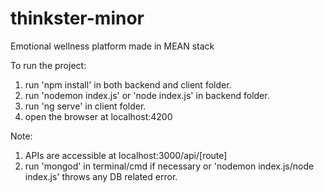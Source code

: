 # thinkster-minor
Emotional wellness platform
made in MEAN stack


To run the project:

1. run 'npm install' in both backend and client folder.
2. run 'nodemon index.js' or 'node index.js' in backend folder.
3. run 'ng serve' in client folder.
4. open the browser at localhost:4200

Note: 
1. APIs are accessible at localhost:3000/api/[route] 
2. run 'mongod' in terminal/cmd if necessary or 'nodemon index.js/node index.js' throws any DB related error.
